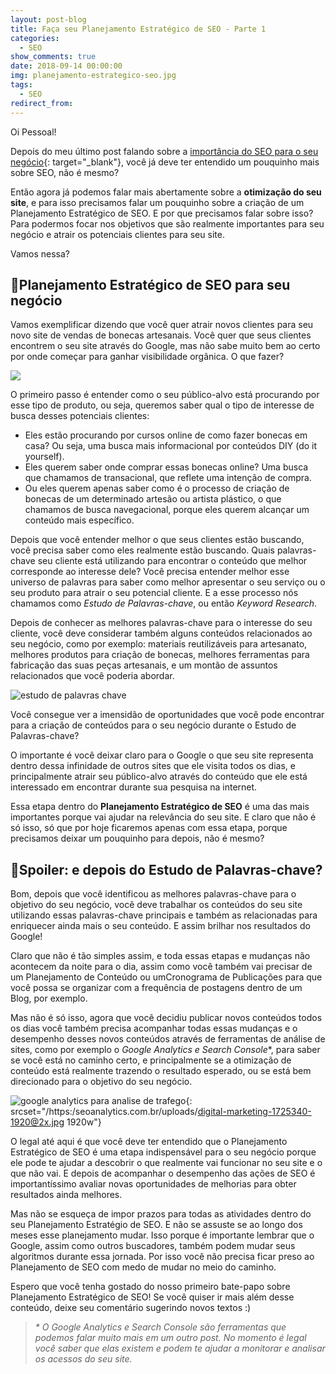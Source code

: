 ```yaml
---
layout: post-blog
title: Faça seu Planejamento Estratégico de SEO - Parte 1
categories:
  - SEO
show_comments: true
date: 2018-09-14 00:00:00
img: planejamento-estrategico-seo.jpg
tags:
  - SEO
redirect_from:
---
```


Oi Pessoal!

Depois do meu &uacute;ltimo post falando sobre a&nbsp;[import&acirc;ncia do SEO para o seu neg&oacute;cio](https://seoanalytics.com.br/2017/10/09/seo-serve-para-o-seu-negocio/){: target="_blank"}, voc&ecirc; j&aacute; deve ter entendido um pouquinho mais sobre SEO, n&atilde;o &eacute; mesmo?

Ent&atilde;o agora j&aacute; podemos falar mais abertamente sobre a **otimiza&ccedil;&atilde;o do seu site**, e para isso precisamos falar um pouquinho sobre a cria&ccedil;&atilde;o de um Planejamento Estrat&eacute;gico de SEO. E por que precisamos falar sobre isso? Para podermos focar nos objetivos que s&atilde;o realmente importantes para seu neg&oacute;cio e atrair os potenciais clientes para seu site.

Vamos nessa?

## 📑Planejamento Estrat&eacute;gico de SEO para seu neg&oacute;cio

Vamos exemplificar dizendo que voc&ecirc; quer atrair novos clientes para seu novo site de vendas de bonecas artesanais. Voc&ecirc; quer que seus clientes encontrem o seu site atrav&eacute;s do Google, mas n&atilde;o sabe muito bem ao certo por onde come&ccedil;ar para ganhar visibilidade org&acirc;nica. O que fazer?

![](/https:/seoanalytics.com.br/images/uploads/minichicbycris.png)

O primeiro passo &eacute; entender como o seu p&uacute;blico-alvo est&aacute; procurando por esse tipo de produto, ou seja, queremos saber qual o tipo de interesse de busca desses potenciais clientes:

* Eles est&atilde;o procurando por cursos online de como fazer bonecas em casa? Ou seja, uma busca mais informacional por conte&uacute;dos DIY (do it yourself).
* Eles querem saber onde comprar essas bonecas online? Uma busca que chamamos de transacional, que reflete uma inten&ccedil;&atilde;o de compra.
* Ou eles querem apenas saber como &eacute; o processo de cria&ccedil;&atilde;o de bonecas de um determinado artes&atilde;o ou artista pl&aacute;stico, o que chamamos de busca navegacional, porque eles querem alcan&ccedil;ar um conte&uacute;do mais espec&iacute;fico.

Depois que voc&ecirc; entender melhor o que seus clientes est&atilde;o buscando, voc&ecirc; precisa saber como eles realmente est&atilde;o buscando. Quais palavras-chave seu cliente est&aacute; utilizando para encontrar o conte&uacute;do que melhor corresponde ao interesse dele? Voc&ecirc; precisa entender melhor esse universo de palavras para saber como melhor apresentar o seu servi&ccedil;o ou o seu produto para atrair o seu potencial cliente. E a esse processo n&oacute;s chamamos como *Estudo de Palavras-chave*, ou ent&atilde;o *Keyword Research*.

Depois de conhecer as melhores palavras-chave para o interesse do seu cliente, voc&ecirc; deve considerar tamb&eacute;m alguns conte&uacute;dos relacionados ao seu neg&oacute;cio, como por exemplo: materiais reutiliz&aacute;veis para artesanato, melhores produtos para cria&ccedil;&atilde;o de bonecas, melhores ferramentas para fabrica&ccedil;&atilde;o das suas pe&ccedil;as artesanais, e um mont&atilde;o de assuntos relacionados que voc&ecirc; poderia abordar.

![estudo de palavras chave](/https:/seoanalytics.com.br/uploads/keywords-everywhere.jpg "keyword research")

Voc&ecirc; consegue ver a imensid&atilde;o de oportunidades que voc&ecirc; pode encontrar para a cria&ccedil;&atilde;o de conte&uacute;dos para o seu neg&oacute;cio durante o Estudo de Palavras-chave?

O importante &eacute; voc&ecirc; deixar claro para o Google o que seu site representa dentro dessa infinidade de outros sites que ele visita todos os dias, e principalmente atrair seu p&uacute;blico-alvo atrav&eacute;s do conte&uacute;do que ele est&aacute; interessado em encontrar durante sua pesquisa na internet.

Essa etapa dentro do **Planejamento Estrat&eacute;gico de SEO** &eacute; uma das mais importantes porque vai ajudar na relev&acirc;ncia do seu site. E claro que n&atilde;o &eacute; s&oacute; isso, s&oacute; que por hoje ficaremos apenas com essa etapa, porque precisamos deixar um pouquinho para depois, n&atilde;o &eacute; mesmo?

## 🚨Spoiler: e depois do Estudo de Palavras-chave?

Bom, depois que voc&ecirc; identificou as melhores palavras-chave para o objetivo do seu neg&oacute;cio, voc&ecirc; deve trabalhar os conte&uacute;dos do seu site utilizando essas palavras-chave principais e tamb&eacute;m as relacionadas para enriquecer ainda mais o seu conte&uacute;do. E assim brilhar nos resultados do Google!

Claro que n&atilde;o &eacute; t&atilde;o simples assim, e toda essas etapas e mudan&ccedil;as n&atilde;o acontecem da noite para o dia, assim como voc&ecirc; tamb&eacute;m vai precisar de um Planejamento de Conte&uacute;do ou umCronograma de Publica&ccedil;&otilde;es para que voc&ecirc; possa se organizar com a frequ&ecirc;ncia de postagens dentro de um Blog, por exemplo.

Mas n&atilde;o &eacute; s&oacute; isso, agora que voc&ecirc; decidiu publicar novos conte&uacute;dos todos os dias voc&ecirc; tamb&eacute;m precisa acompanhar todas essas mudan&ccedil;as e o desempenho desses novos conte&uacute;dos atrav&eacute;s de ferramentas de an&aacute;lise de sites, como por exemplo o *Google Analytics e Search Console*\*, para saber se voc&ecirc; est&aacute; no caminho certo, e principalmente se a otimiza&ccedil;&atilde;o de conte&uacute;do est&aacute; realmente trazendo o resultado esperado, ou se est&aacute; bem direcionado para o objetivo do seu neg&oacute;cio.

![google analytics para analise de trafego](/https:/seoanalytics.com.br/uploads/digital-marketing-1725340-1920.jpg "google analytics como ferramenta de analise"){: srcset="/https:/seoanalytics.com.br/uploads/digital-marketing-1725340-1920@2x.jpg 1920w"}

O legal at&eacute; aqui &eacute; que voc&ecirc; deve ter entendido que o Planejamento Estrat&eacute;gico de SEO &eacute; uma etapa indispens&aacute;vel para o seu neg&oacute;cio porque ele pode te ajudar a descobrir o que realmente vai funcionar no seu site e o que n&atilde;o vai. E depois de acompanhar o desempenho das a&ccedil;&otilde;es de SEO &eacute; important&iacute;ssimo avaliar novas oportunidades de melhorias para obter resultados ainda melhores.

Mas n&atilde;o se esque&ccedil;a de impor prazos para todas as atividades dentro do seu Planejamento Estrat&eacute;gio de SEO. E n&atilde;o se assuste se ao longo dos meses esse planejamento mudar. Isso porque &eacute; importante lembrar que o Google, assim como outros buscadores, tamb&eacute;m podem mudar seus algoritmos durante essa jornada. Por isso voc&ecirc; n&atilde;o precisa ficar preso ao Planejamento de SEO com medo de mudar no meio do caminho.

Espero que voc&ecirc; tenha gostado do nosso primeiro bate-papo sobre Planejamento Estrat&eacute;gico de SEO! Se voc&ecirc; quiser ir mais al&eacute;m desse conte&uacute;do, deixe seu coment&aacute;rio sugerindo novos textos :)

> *\* O Google Analytics e Search Console s&atilde;o ferramentas que podemos falar muito mais em um outro post. No momento &eacute; legal voc&ecirc; saber que elas existem e podem te ajudar a monitorar e analisar os acessos do seu site.*